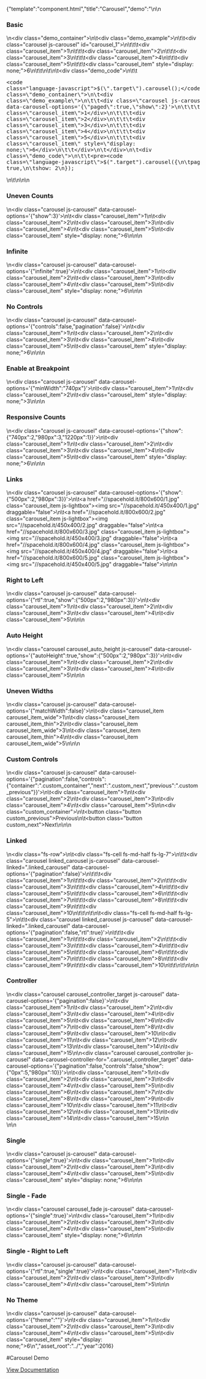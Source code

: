 {"template":"component.html","title":"Carousel","demo":"<style>\n\t.carousel { border-radius: 3px; margin: 20px 0; width: 100%; }\n\n\t.carousel_item { background: #00bcd4; border-radius: 3px; color: #fff; font-size: 75px; height: 200px; line-height: 200px; margin: 0 0 10px 0; overflow: hidden; text-align: center; width: 100%; }\n\n\t.carousel_item:nth-child(even) { background: #0097A7; }\n\t.carousel_item img { width: 100%; }\n\n\t.carousel_auto_height .carousel_item:nth-child(2) { height: 300px; }\n\t.carousel_auto_height .carousel_item:nth-child(3) { height: 250px; }\n\n\t.fs-carousel-enabled.fs-carousel-ltr .carousel_item.fs-carousel-item { margin: 0 10px 0 0; }\n\t.fs-carousel-enabled.fs-carousel-rtl .carousel_item.fs-carousel-item { margin: 0 0 0 10px; }\n\n\t.carousel_item_wide { width: 294px; }\n\t.carousel_item_thin { width: 150px; }\n\n\t.carousel_controller .carousel_item { background: #0097A7 !important; cursor: pointer; font-size: 20px; height: 50px; line-height: 50px; }\n\t.carousel_controller .carousel_item.fs-carousel-active { background: #00bcd4 !important; }\n\n\t.carousel_fade .fs-carousel-item {\n\t\topacity: 0;\n\t\tvisibility: hidden;\n\n\t\t-webkit-transition: opacity 0s linear, visibility 0s linear;\n\t\t\t\ttransition: opacity 0s linear, visibility 0s linear;\n\t\t-webkit-transition-delay: 0.25s;\n\t\t\t\ttransition-delay: 0.25s;\n\t}\n\n\t.carousel_fade .fs-carousel-item.fs-carousel-visible {\n\t\topacity: 1;\n\t\tvisibility: visible;\n\n\t\t-webkit-transition-duration: 0.25s;\n\t\t\t\ttransition-duration: 0.25s;\n\t\t-webkit-transition-delay: 0s;\n\t\t\t\ttransition-delay: 0s;\n\t}\n</style>\n\n<h3>Basic</h3>\n<div class=\"demo_container\">\n\t<div class=\"demo_example\">\n\t\t<div class=\"carousel js-carousel\" id=\"carousel_1\">\n\t\t\t<div class=\"carousel_item\">1</div>\n\t\t\t<div class=\"carousel_item\">2</div>\n\t\t\t<div class=\"carousel_item\">3</div>\n\t\t\t<div class=\"carousel_item\">4</div>\n\t\t\t<div class=\"carousel_item\">5</div>\n\t\t\t<div class=\"carousel_item\" style=\"display: none;\">6</div>\n\t\t</div>\n\t</div>\n\t<div class=\"demo_code\">\n\t\t<pre><code class=\"language-javascript\">$(\".target\").carousel();</code></pre>\n\t</div>\n</div>\n\n\n<h3>Paged</h3>\n<div class=\"demo_container\">\n\t<div class=\"demo_example\">\n\t\t<div class=\"carousel js-carousel\" data-carousel-options='{\"paged\":true,\"show\":2}'>\n\t\t\t<div class=\"carousel_item\">1</div>\n\t\t\t<div class=\"carousel_item\">2</div>\n\t\t\t<div class=\"carousel_item\">3</div>\n\t\t\t<div class=\"carousel_item\">4</div>\n\t\t\t<div class=\"carousel_item\">5</div>\n\t\t\t<div class=\"carousel_item\" style=\"display: none;\">6</div>\n\t\t</div>\n\t</div>\n\t<div class=\"demo_code\">\n\t\t<pre><code class=\"language-javascript\">$(\".target\").carousel({\n\tpaged: true,\n\tshow: 2\n});</code></pre>\n\t</div>\n</div>\n\n<h3>Uneven Counts</h3>\n<div class=\"carousel js-carousel\" data-carousel-options='{\"show\":3}'>\n\t<div class=\"carousel_item\">1</div>\n\t<div class=\"carousel_item\">2</div>\n\t<div class=\"carousel_item\">3</div>\n\t<div class=\"carousel_item\">4</div>\n\t<div class=\"carousel_item\">5</div>\n\t<div class=\"carousel_item\" style=\"display: none;\">6</div>\n</div>\n\n<h3>Infinite</h3>\n<div class=\"carousel js-carousel\" data-carousel-options='{\"infinite\":true}'>\n\t<div class=\"carousel_item\">1</div>\n\t<div class=\"carousel_item\">2</div>\n\t<div class=\"carousel_item\">3</div>\n\t<div class=\"carousel_item\">4</div>\n\t<div class=\"carousel_item\">5</div>\n\t<div class=\"carousel_item\" style=\"display: none;\">6</div>\n</div>\n\n<h3>No Controls</h3>\n<div class=\"carousel js-carousel\" data-carousel-options='{\"controls\":false,\"pagination\":false}'>\n\t<div class=\"carousel_item\">1</div>\n\t<div class=\"carousel_item\">2</div>\n\t<div class=\"carousel_item\">3</div>\n\t<div class=\"carousel_item\">4</div>\n\t<div class=\"carousel_item\">5</div>\n\t<div class=\"carousel_item\" style=\"display: none;\">6</div>\n</div>\n\n<h3>Enable at Breakpoint</h3>\n<div class=\"carousel js-carousel\" data-carousel-options='{\"minWidth\":\"740px\"}'>\n\t<div class=\"carousel_item\">1</div>\n\t<div class=\"carousel_item\">2</div>\n\t<div class=\"carousel_item\" style=\"display: none;\">3</div>\n</div>\n\n<h3>Responsive Counts</h3>\n<div class=\"carousel js-carousel\" data-carousel-options='{\"show\":{\"740px\":2,\"980px\":3,\"1220px\":1}}'>\n\t<div class=\"carousel_item\">1</div>\n\t<div class=\"carousel_item\">2</div>\n\t<div class=\"carousel_item\">3</div>\n\t<div class=\"carousel_item\">4</div>\n\t<div class=\"carousel_item\">5</div>\n\t<div class=\"carousel_item\" style=\"display: none;\">6</div>\n</div>\n\n<h3>Links</h3>\n<div class=\"carousel js-carousel\" data-carousel-options='{\"show\":{\"500px\":2,\"980px\":3}}'>\n\t<a href=\"//spacehold.it/800x600/1.jpg\" class=\"carousel_item js-lightbox\"><img src=\"//spacehold.it/450x400/1.jpg\" draggable=\"false\"></a>\n\t<a href=\"//spacehold.it/800x600/2.jpg\" class=\"carousel_item js-lightbox\"><img src=\"//spacehold.it/450x400/2.jpg\" draggable=\"false\"></a>\n\t<a href=\"//spacehold.it/800x600/3.jpg\" class=\"carousel_item js-lightbox\"><img src=\"//spacehold.it/450x400/3.jpg\" draggable=\"false\"></a>\n\t<a href=\"//spacehold.it/800x600/4.jpg\" class=\"carousel_item js-lightbox\"><img src=\"//spacehold.it/450x400/4.jpg\" draggable=\"false\"></a>\n\t<a href=\"//spacehold.it/800x600/5.jpg\" class=\"carousel_item js-lightbox\"><img src=\"//spacehold.it/450x400/5.jpg\" draggable=\"false\"></a>\n</div>\n\n<h3>Right to Left</h3>\n<div class=\"carousel js-carousel\" data-carousel-options='{\"rtl\":true,\"show\":{\"500px\":2,\"980px\":3}}'>\n\t<div class=\"carousel_item\">1</div>\n\t<div class=\"carousel_item\">2</div>\n\t<div class=\"carousel_item\">3</div>\n\t<div class=\"carousel_item\">4</div>\n\t<div class=\"carousel_item\">5</div>\n</div>\n\n<h3>Auto Height</h3>\n<div class=\"carousel carousel_auto_height js-carousel\" data-carousel-options='{\"autoHeight\":true,\"show\":{\"500px\":2,\"980px\":3}}'>\n\t<div class=\"carousel_item\">1</div>\n\t<div class=\"carousel_item\">2</div>\n\t<div class=\"carousel_item\">3</div>\n\t<div class=\"carousel_item\">4</div>\n\t<div class=\"carousel_item\">5</div>\n</div>\n\n<h3>Uneven Widths</h3>\n<div class=\"carousel js-carousel\" data-carousel-options='{\"matchWidth\":false}'>\n\t<div class=\"carousel_item carousel_item_wide\">1</div>\n\t<div class=\"carousel_item carousel_item_thin\">2</div>\n\t<div class=\"carousel_item carousel_item_wide\">3</div>\n\t<div class=\"carousel_item carousel_item_thin\">4</div>\n\t<div class=\"carousel_item carousel_item_wide\">5</div>\n</div>\n\n<h3>Custom Controls</h3>\n<div class=\"carousel js-carousel\" data-carousel-options='{\"pagination\":false,\"controls\":{\"container\":\".custom_container\",\"next\":\".custom_next\",\"previous\":\".custom_previous\"}}'>\n\t<div class=\"carousel_item\">1</div>\n\t<div class=\"carousel_item\">2</div>\n\t<div class=\"carousel_item\">3</div>\n\t<div class=\"carousel_item\">4</div>\n\t<div class=\"carousel_item\">5</div>\n</div>\n<div class=\"custom_container\">\n\t<button class=\"button custom_previous\">Previous</button>\n\t<button class=\"button custom_next\">Next</button>\n</div>\n\n<h3>Linked</h3>\n<div class=\"fs-row\">\n\t<div class=\"fs-cell fs-md-half fs-lg-7\">\n\t\t<div class=\"carousel linked_carousel js-carousel\" data-carousel-linked=\".linked_carousel\" data-carousel-options='{\"pagination\":false}'>\n\t\t\t<div class=\"carousel_item\">1</div>\n\t\t\t<div class=\"carousel_item\">2</div>\n\t\t\t<div class=\"carousel_item\">3</div>\n\t\t\t<div class=\"carousel_item\">4</div>\n\t\t\t<div class=\"carousel_item\">5</div>\n\t\t\t<div class=\"carousel_item\">6</div>\n\t\t\t<div class=\"carousel_item\">7</div>\n\t\t\t<div class=\"carousel_item\">8</div>\n\t\t\t<div class=\"carousel_item\">9</div>\n\t\t\t<div class=\"carousel_item\">10</div>\n\t\t</div>\n\t</div>\n\t<div class=\"fs-cell fs-md-half fs-lg-5\">\n\t\t<div class=\"carousel linked_carousel js-carousel\" data-carousel-linked=\".linked_carousel\" data-carousel-options='{\"pagination\":false,\"rtl\":true}'>\n\t\t\t<div class=\"carousel_item\">1</div>\n\t\t\t<div class=\"carousel_item\">2</div>\n\t\t\t<div class=\"carousel_item\">3</div>\n\t\t\t<div class=\"carousel_item\">4</div>\n\t\t\t<div class=\"carousel_item\">5</div>\n\t\t\t<div class=\"carousel_item\">6</div>\n\t\t\t<div class=\"carousel_item\">7</div>\n\t\t\t<div class=\"carousel_item\">8</div>\n\t\t\t<div class=\"carousel_item\">9</div>\n\t\t\t<div class=\"carousel_item\">10</div>\n\t\t</div>\n\t</div>\n</div>\n\n<h3>Controller</h3>\n<div class=\"carousel carousel_controller_target js-carousel\" data-carousel-options='{\"pagination\":false}'>\n\t<div class=\"carousel_item\">1</div>\n\t<div class=\"carousel_item\">2</div>\n\t<div class=\"carousel_item\">3</div>\n\t<div class=\"carousel_item\">4</div>\n\t<div class=\"carousel_item\">5</div>\n\t<div class=\"carousel_item\">6</div>\n\t<div class=\"carousel_item\">7</div>\n\t<div class=\"carousel_item\">8</div>\n\t<div class=\"carousel_item\">9</div>\n\t<div class=\"carousel_item\">10</div>\n\t<div class=\"carousel_item\">11</div>\n\t<div class=\"carousel_item\">12</div>\n\t<div class=\"carousel_item\">13</div>\n\t<div class=\"carousel_item\">14</div>\n\t<div class=\"carousel_item\">15</div>\n</div>\n<div class=\"carousel carousel_controller js-carousel\" data-carousel-controller-for=\".carousel_controller_target\" data-carousel-options='{\"pagination\":false,\"controls\":false,\"show\":{\"0px\":5,\"980px\":10}}'>\n\t<div class=\"carousel_item\">1</div>\n\t<div class=\"carousel_item\">2</div>\n\t<div class=\"carousel_item\">3</div>\n\t<div class=\"carousel_item\">4</div>\n\t<div class=\"carousel_item\">5</div>\n\t<div class=\"carousel_item\">6</div>\n\t<div class=\"carousel_item\">7</div>\n\t<div class=\"carousel_item\">8</div>\n\t<div class=\"carousel_item\">9</div>\n\t<div class=\"carousel_item\">10</div>\n\t<div class=\"carousel_item\">11</div>\n\t<div class=\"carousel_item\">12</div>\n\t<div class=\"carousel_item\">13</div>\n\t<div class=\"carousel_item\">14</div>\n\t<div class=\"carousel_item\">15</div>\n</div>\n<br>\n\n<h3>Single</h3>\n<div class=\"carousel js-carousel\" data-carousel-options='{\"single\":true}'>\n\t<div class=\"carousel_item\">1</div>\n\t<div class=\"carousel_item\">2</div>\n\t<div class=\"carousel_item\">3</div>\n\t<div class=\"carousel_item\">4</div>\n\t<div class=\"carousel_item\">5</div>\n\t<div class=\"carousel_item\" style=\"display: none;\">6</div>\n</div>\n\n<h3>Single - Fade</h3>\n<div class=\"carousel carousel_fade js-carousel\" data-carousel-options='{\"single\":true}'>\n\t<div class=\"carousel_item\">1</div>\n\t<div class=\"carousel_item\">2</div>\n\t<div class=\"carousel_item\">3</div>\n\t<div class=\"carousel_item\">4</div>\n\t<div class=\"carousel_item\">5</div>\n\t<div class=\"carousel_item\" style=\"display: none;\">6</div>\n</div>\n\n<h3>Single - Right to Left</h3>\n<div class=\"carousel js-carousel\" data-carousel-options='{\"rtl\":true,\"single\":true}'>\n\t<div class=\"carousel_item\">1</div>\n\t<div class=\"carousel_item\">2</div>\n\t<div class=\"carousel_item\">3</div>\n\t<div class=\"carousel_item\">4</div>\n\t<div class=\"carousel_item\">5</div>\n</div>\n\n<h3>No Theme</h3>\n<div class=\"carousel js-carousel\" data-carousel-options='{\"theme\":\"\"}'>\n\t<div class=\"carousel_item\">1</div>\n\t<div class=\"carousel_item\">2</div>\n\t<div class=\"carousel_item\">3</div>\n\t<div class=\"carousel_item\">4</div>\n\t<div class=\"carousel_item\">5</div>\n\t<div class=\"carousel_item\" style=\"display: none;\">6</div>\n</div>","asset_root":"../","year":2016}

 #Carousel Demo
<p class="back_link"><a href="https://formstone.it/components/carousel">View Documentation</a></p>